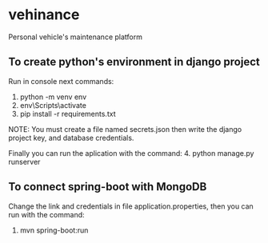 # vehinance
Personal vehicle's maintenance platform

## To create python's environment in django project
Run in console next commands: 
1. python -m venv env
2. env\Scripts\activate
3. pip install -r requirements.txt

NOTE: You must create a file named secrets.json then write the django project key, and database credentials.

Finally you can run the aplication with the command:
4. python manage.py runserver

## To connect spring-boot with MongoDB
Change the link and credentials in file application.properties, then you can run with the command:
1. mvn spring-boot:run
